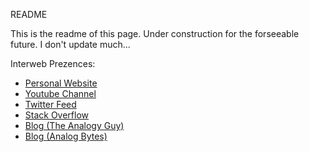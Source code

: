 README

This is the readme of this page. Under construction for the forseeable future. I don't update much...

Interweb Prezences:
- [Personal Website](https://www.ykengineer.com/)
- [Youtube Channel](https://www.youtube.com/c/TheAnalogyGuy)
- [Twitter Feed](https://twitter.com/TheAnalogyGuy)
- [Stack Overflow](https://stackoverflow.com/users/6317990/theanalogyguy)
- [Blog (The Analogy Guy)](https://theanalogyguy.wordpress.com/)
- [Blog (Analog Bytes)](https://analogbytes.wordpress.com/)
